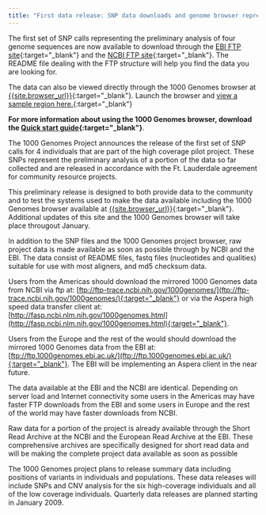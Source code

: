 ```yaml
---
title: "First data release: SNP data downloads and genome browser representing four high coverage individuals"
---
```

                    
The first set of SNP calls representing the preliminary analysis of four genome sequences are now available to download through the [EBI FTP site](ftp://ftp.1000genomes.ebi.ac.uk){:target="_blank"} and the [NCBI FTP site](ftp://ftp-trace.ncbi.nih.gov/1000genomes/){:target="_blank"}. The README file dealing with the FTP structure will help you find the data you are looking for.

The data can also be viewed directly through the 1000 Genomes browser at [{{site.browser_url}}]({{site.browser_url}}){:target="_blank"}. Launch the browser and [view a sample region here.]({{site.browser_url}}/Homo_sapiens/contigview?bottom=%7Cvariation_NA1%3Aon%7Cvariation_NA2%3Aon%7Cvariation_NA3%3Aon%7Cvariation_NA4%3Aon&w=100001&c=2%3A85383054.5%3A1&h=2&pop=){:target="_blank"}

**For more information about using the 1000 Genomes browser, download the [Quick start guide](/sites/1000genomes.org/files/docs/1kg_browser_demo.pdf){:target="_blank"}**.

The 1000 Genomes Project announces the release of the first set of SNP calls for 4 individuals that are part of the high coverage pilot project. These SNPs represent the preliminary analysis of a portion of the data so far collected and are released in accordance with the Ft. Lauderdale agreement for community resource projects.

This preliminary release is designed to both provide data to the community and to test the systems used to make the data available including the 1000 Genomes browser available at [{{site.browser_url}}]({{site.browser_url}} "{{site.browser_url}}"){:target="_blank"}. Additional updates of this site and the 1000 Genomes browser will take place througout January.

In addition to the SNP files and the 1000 Genomes project browser, raw project data is made available as soon as possible through by NCBI and the EBI. The data consist of README files, fastq files (nucleotides and qualities) suitable for use with most aligners, and md5 checksum data.

Users from the Americas should download the mirrored 1000 Genomes data from NCBI via ftp at: [ftp://ftp-trace.ncbi.nih.gov/1000genomes/](ftp://ftp-trace.ncbi.nih.gov/1000genomes/){:target="_blank"} or via the Aspera high speed data transfer client at: [http://fasp.ncbi.nlm.nih.gov/1000genomes.html](http://fasp.ncbi.nlm.nih.gov/1000genomes.html){:target="_blank"}.

Users from the Europe and the rest of the would should download the mirrored 1000 Genomes data from the EBI at: [ftp://ftp.1000genomes.ebi.ac.uk/](ftp://ftp.1000genomes.ebi.ac.uk/){:target="_blank"}. The EBI will be implementing an Aspera client in the near future.

The data available at the EBI and the NCBI are identical. Depending on server load and Internet connectivity some users in the Americas may have faster FTP downloads from the EBI and some users in Europe and the rest of the world may have faster downloads from NCBI.

Raw data for a portion of the project is already available through the Short Read Archive at the NCBI and the European Read Archive at the EBI. These comprehensive archives are specifically designed for short read data and will be making the complete project data available as soon as possible

The 1000 Genomes project plans to release summary data including positions of variants in individuals and populations. These data releases will include SNPs and CNV analysis for the six high-coverage individuals and all of the low coverage individuals. Quarterly data releases are planned starting in January 2009.
